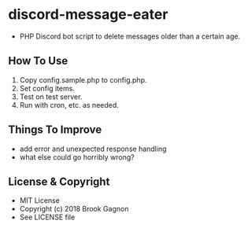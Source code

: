 # discord-message-eater
* PHP Discord bot script to delete messages older than a certain age.

## How To Use
1. Copy config.sample.php to config.php.
2. Set config items.
3. Test on test server.
4. Run with cron, etc. as needed.

## Things To Improve
- add error and unexpected response handling
- what else could go horribly wrong?

## License & Copyright
* MIT License
* Copyright (c) 2018 Brook Gagnon
* See LICENSE file
